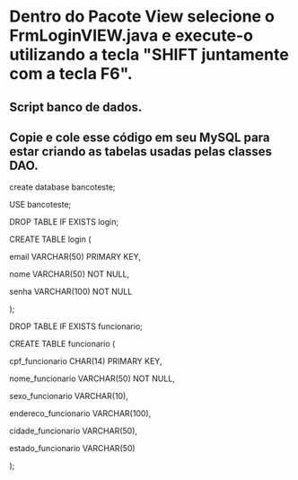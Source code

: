 # Dentro do Pacote View selecione o FrmLoginVIEW.java e execute-o utilizando a tecla "SHIFT juntamente com a tecla F6".
## Script banco de dados.
## Copie e cole esse código em seu MySQL para estar criando as tabelas usadas pelas classes DAO.

create database bancoteste;

USE bancoteste;

DROP TABLE IF EXISTS login;

CREATE TABLE login (

email VARCHAR(50) PRIMARY KEY,

nome VARCHAR(50) NOT NULL,

senha VARCHAR(100) NOT NULL

);


DROP TABLE IF EXISTS funcionario;

CREATE TABLE funcionario (

cpf_funcionario CHAR(14) PRIMARY KEY,

nome_funcionario VARCHAR(50) NOT NULL,

sexo_funcionario VARCHAR(10),

endereco_funcionario VARCHAR(100),

cidade_funcionario VARCHAR(50),

estado_funcionario VARCHAR(50)

);
